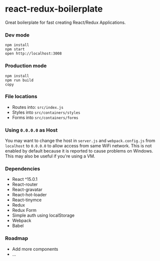 react-redux-boilerplate
=====================

Great boilerplate for fast creating React/Redux Applications.


### Dev mode

```
npm install
npm start
open http://localhost:3008
```

### Production mode

```
npm install
npm run build
copy
```

### File locations

* Routes into: `src/index.js`
* Styles into `src/containers/styles`
* Forms  into `src/containers/forms`

### Using `0.0.0.0` as Host

You may want to change the host in `server.js` and `webpack.config.js` from `localhost` to `0.0.0.0` to allow access from same WiFi network. This is not enabled by default because it is reported to cause problems on Windows. This may also be useful if you're using a VM.

### Dependencies

* React ^15.0.1
* React-router
* React-gravatar
* React-hot-loader
* React-tinymce
* Redux
* Redux Form
* Simple auth using localStorage
* Webpack
* Babel

### Roadmap

* Add more components
* ...
